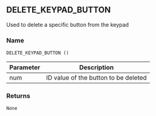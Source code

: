 ## DELETE\_KEYPAD\_BUTTON

Used to delete a specific button from the keypad


### Name

`DELETE_KEYPAD_BUTTON ()`


| Parameter | Description                          |
| --------- | ------------------------------------ |
| num       | ID value of the button to be deleted |


### Returns

`None`


